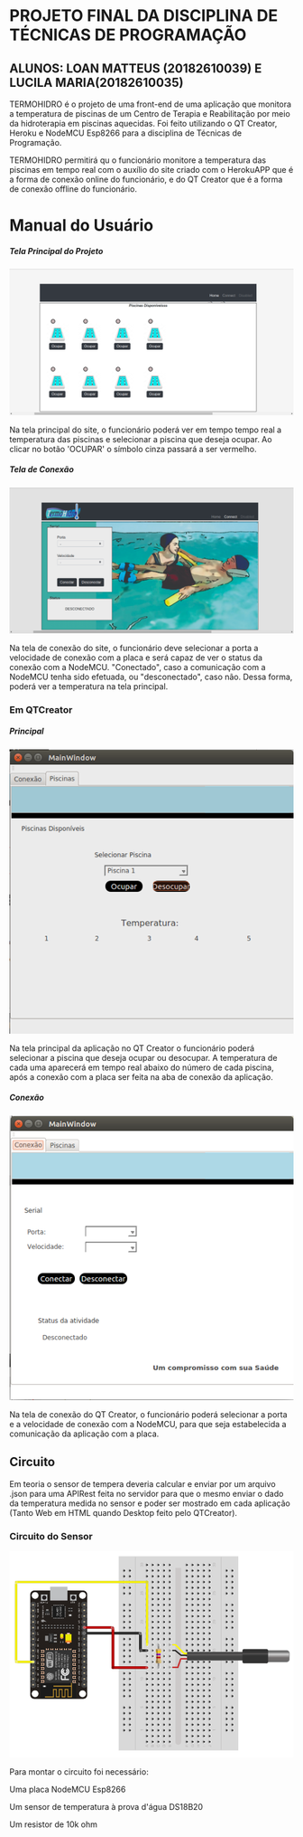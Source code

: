 # PROJETO FINAL DA DISCIPLINA DE TÉCNICAS DE PROGRAMAÇÃO
## ALUNOS: LOAN MATTEUS (20182610039) E LUCILA MARIA(20182610035)

TERMOHIDRO é o projeto de uma front-end de uma aplicação que monitora a temperatura de piscinas de um Centro de Terapia e Reabilitação por meio da hidroterapia em piscinas aquecidas. Foi feito utilizando o QT Creator, Heroku e NodeMCU Esp8266 para a disciplina de Técnicas de Programação.

TERMOHIDRO permitirá qu o funcionário monitore a temperatura das piscinas em tempo real com o auxílio do site criado com o HerokuAPP que é a forma de conexão online do funcionário, e do QT Creator que é a forma de conexão offline do funcionário.
# Manual do Usuário
##### Tela Principal do Projeto
![Index.html1](/imgs/Index-Piscinas.png "Piscinas")

Na tela principal do site, o funcionário poderá ver em tempo tempo real a temperatura das piscinas e selecionar a piscina que deseja ocupar. Ao clicar no botão 'OCUPAR' o símbolo cinza passará a ser vermelho.

##### Tela de Conexão
![Index.html2](/imgs/Conexao.png "Conexao")

Na tela de conexão do site, o funcionário deve selecionar a porta a velocidade de conexão com a placa e será capaz de ver o status da conexão com a NodeMCU. "Conectado", caso a comunicação com a NodeMCU tenha sido efetuada, ou "desconectado", caso não. Dessa forma, poderá ver a temperatura na tela principal. 

### Em QTCreator
##### Principal
![MainWindow1](/imgs/MainWindow-Piscina.png "Piscinas")

Na tela principal da aplicação no QT Creator o funcionário poderá selecionar a piscina que deseja ocupar ou desocupar. A temperatura de cada uma aparecerá em tempo real abaixo do número de cada piscina, após a conexão com a placa ser feita na aba de conexão da aplicação.

##### Conexão
![MainWindow2](/imgs/MainWindow-Conexao.png "Conexao")

Na tela de conexão do QT Creator, o funcionário poderá selecionar a porta e a velocidade de conexão com a NodeMCU, para que seja estabelecida a comunicação da aplicação com a placa. 

## Circuito

Em teoria o sensor de tempera deveria calcular e enviar por um arquivo .json para uma APIRest feita no servidor para que o mesmo enviar o dado da temperatura medida no sensor e poder ser mostrado em cada aplicação (Tanto Web em HTML quando Desktop feito pelo QTCreator).

### Circuito do Sensor
![Sensor](/imgs/circuito.png "Sensor/Circuito")

Para montar o circuito foi necessário:

Uma placa NodeMCU Esp8266

Um sensor de temperatura à prova d'água DS18B20

Um resistor de 10k ohm

